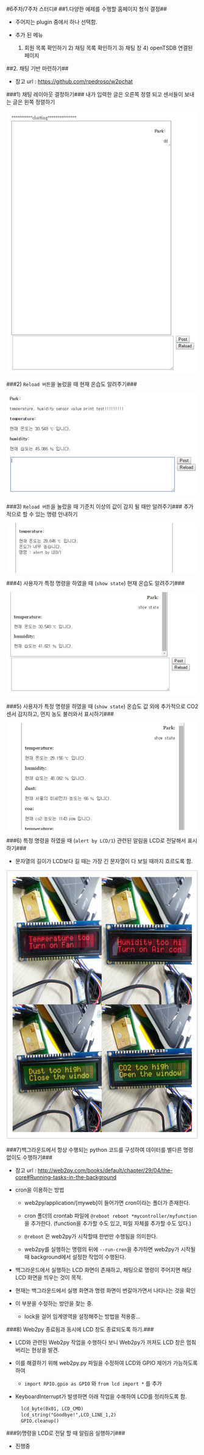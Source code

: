#6주차/7주차 스터디#
##1.다양한 예제를 수행할 홈페이지 형식 결정##
- 주어지는 plugin 중에서 하나 선택함.
- 추가 된 메뉴

	1) 회원 목록 확인하기
    	2) 채팅 목록 확인하기
    	3) 채팅 창
    	4) openTSDB 연결된 페이지
    
##2. 채팅 기반 마련하기##
- 참고 url : https://github.com/rpedroso/w2pchat

###1) 채팅 레이아웃 결정하기###
내가 입력한 글은 오른쪽 정렬  되고 센서들이 보내는 글은 왼쪽 정렬하기

![](picture/chtting_gui.JPG)
		
###2) `Reload 버튼`을 눌렀을 때 현재 온습도 알려주기###

![](picture/webtest1.JPG)

###3) `Reload 버튼`을 눌렀을 때 기준치 이상의 값이 감지 될 때만 알려주기###
추가적으로 할 수 있는 명령 안내하기

![](picture/webtest3.JPG)

###4) 사용자가 특정 명령을 하였을 때  (`show state`) 현재 온습도 알려주기###

![](picture/webtest2.JPG)

###5) 사용자가 특정 명령을 하였을 때  (`show state`) 온습도 값 외에 추가적으로 CO2 센서 감지하고, 먼지 농도 불러와서 표시하기###

![](picture/webtest4.JPG)

###6) 특정 명령을 하였을 때 (`alert by LCD/1`) 관련된 알림을 LCD로 전달해서 표시하기###

- 문자열의 길이가 LCD보다 길 때는 가장 긴 문자열이 다 보일 때까지 흐르도록 함.

![](picture/web_lcdtest.jpeg)

###7)백그라운드에서 항상 수행되는 python 코드를  구성하여 데이터를 별다른 명령 없이도 수행하기###

- 참고 url : http://web2py.com/books/default/chapter/29/04/the-core#Running-tasks-in-the-background

- cron을 이용하는 방법
	- web2py/application/[myweb]이 들어가면 cron이라는 폴더가 존재한다.
	
	- cron 폴더의 crontab 파일에 `@reboot reboot *mycontroller/myfunction`을 추가한다.
	(function을 추가할 수도 있고, 파일 자체를 추가할 수도 있다.)
	- `@reboot` 은 web2py가 시작할때 한번만 수행됨을 의미한다.
	
	- web2py를 실행하는 명령의 뒤에 `--run-cron`을 추가하면 web2py가 시작될때 background에서 설정한 작업이 수행된다.

- 백그라운드에서 실행하는 LCD 화면이 존재하고, 채팅으로 명령이 주어지면 해당 LCD 화면을 띄우는 것이 목적.

- 현재는 백그라운드에서 실행 화면과 명령 화면이 번갈아가면서 나타나는 것을 확인

- 이 부분을 수정하는 방안을 찾는 중.
	- lock을 걸어 임계영역을 설정해주는 방법을 적용중...


###8) Web2py 종료됨과 동시에 LCD 창도 종료되도록 하기.###

- LCD와 관련된 Web2py 작업을 수행하다 보니 Web2py가 꺼져도 LCD 창은 멈춰버리는 현상을 발견.

- 이를 해결하기 위해 web2py.py 파일을 수정하여 LCD와 GPIO 제어가 가능하도록 하여
	- `import RPIO.gpio as GPIO` 와 `from lcd import *` 를 추가

- KeyboardInterrupt가 발생하면 아래 작업을 수해하여 LCD를 정리하도록 함.

		lcd_byte(0x01, LCD_CMD)
    	lcd_string("Goodbye!",LCD_LINE_1,2)
    	GPIO.cleanup()


###9)명령을 LCD로 전달 할 때 알림음 실행하기###

- 진행중
